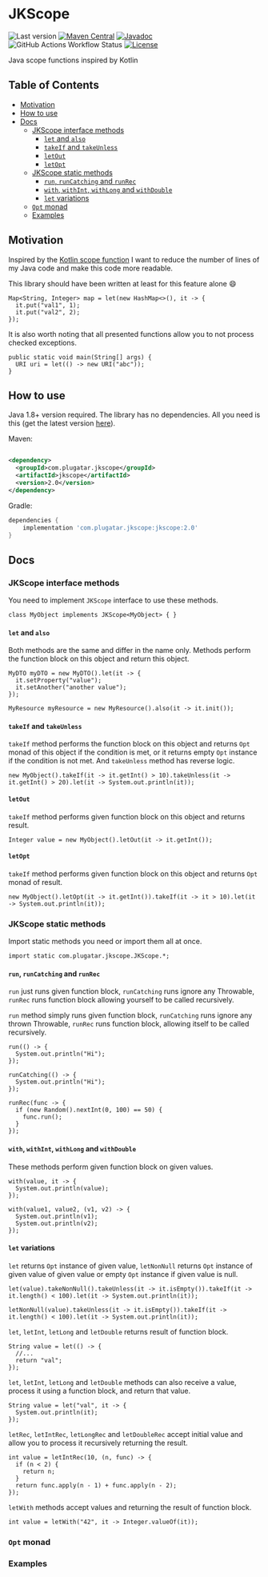 # JKScope

![Last version](https://img.shields.io/badge/last_version-2.0-blue "Last version")
[![Maven Central](https://img.shields.io/maven-central/v/com.plugatar.jkscope/jkscope)](https://central.sonatype.com/artifact/com.plugatar.jkscope/jkscope)
[![Javadoc](https://javadoc.io/badge2/com.plugatar.jkscope/jkscope/javadoc.svg)](https://javadoc.io/doc/com.plugatar.jkscope/jkscope)
![GitHub Actions Workflow Status](https://img.shields.io/github/actions/workflow/status/evpl/jkscope/tests.yml?branch=main)
[![License](https://img.shields.io/badge/License-Apache%202.0-blue.svg)](https://opensource.org/licenses/Apache-2.0)

Java scope functions inspired by Kotlin

## Table of Contents

* [Motivation](#motivation)
* [How to use](#how-to-use)
* [Docs](#docs)
  * [JKScope interface methods](#jkscope-interface-methods)
    * [`let` and `also`](#let-and-also)
    * [`takeIf` and `takeUnless`](#takeif-and-takeunless)
    * [`letOut`](#letout)
    * [`letOpt`](#letopt)
  * [JKScope static methods](#jkscope-static-methods)
    * [`run`, `runCatching` and `runRec`](#run-runcatching-and-runrec)
    * [`with`, `withInt`, `withLong` and `withDouble`](#with-withint-withlong-and-withdouble)
    * [`let` variations](#let-variations)
  * [`Opt` monad](#opt-monad)
  * [Examples](#examples)

## Motivation

Inspired by the [Kotlin scope function](https://kotlinlang.org/docs/scope-functions.html) I want to reduce the number of
lines of my Java code and make this code more readable.

This library should have been written at least for this feature alone 😄

```
Map<String, Integer> map = let(new HashMap<>(), it -> {
  it.put("val1", 1);
  it.put("val2", 2);
});
```

It is also worth noting that all presented functions allow you to not process checked exceptions.

```
public static void main(String[] args) {
  URI uri = let(() -> new URI("abc"));
}
```

## How to use

Java 1.8+ version required. The library has no dependencies. All you need is this (get the latest
version [here](https://github.com/evpl/jkscope/releases)).

Maven:

```xml

<dependency>
  <groupId>com.plugatar.jkscope</groupId>
  <artifactId>jkscope</artifactId>
  <version>2.0</version>
</dependency>
```

Gradle:

```groovy
dependencies {
    implementation 'com.plugatar.jkscope:jkscope:2.0'
}
```

## Docs

### JKScope interface methods

You need to implement `JKScope` interface to use these methods.

```
class MyObject implements JKScope<MyObject> { }
```

#### `let` and `also`

Both methods are the same and differ in the name only. Methods perform the function block on this object and return this
object.

```
MyDTO myDTO = new MyDTO().let(it -> {
  it.setProperty("value");
  it.setAnother("another value");
});

MyResource myResource = new MyResource().also(it -> it.init());
```

#### `takeIf` and `takeUnless`

`takeIf` method performs the function block on this object and returns `Opt` monad of this object if the condition is
met, or it returns empty `Opt` instance if the condition is not met. And `takeUnless` method has reverse logic.

```
new MyObject().takeIf(it -> it.getInt() > 10).takeUnless(it -> it.getInt() > 20).let(it -> System.out.println(it));
```

#### `letOut`

`takeIf` method performs given function block on this object and returns result.

```
Integer value = new MyObject().letOut(it -> it.getInt());
```

#### `letOpt`

`takeIf` method performs given function block on this object and returns `Opt` monad of result.

```
new MyObject().letOpt(it -> it.getInt()).takeIf(it -> it > 10).let(it -> System.out.println(it));
```

### JKScope static methods

Import static methods you need or import them all at once.

```
import static com.plugatar.jkscope.JKScope.*;
```

#### `run`, `runCatching` and `runRec`

`run` just runs given function block, `runCatching` runs ignore any Throwable, `runRec` runs function block allowing
yourself to be called recursively.

`run` method simply runs given function block, `runCatching` runs ignore any thrown Throwable, `runRec` runs function
block, allowing itself to be called recursively.

```
run(() -> {
  System.out.println("Hi");
});

runCatching(() -> {
  System.out.println("Hi");
});

runRec(func -> {
  if (new Random().nextInt(0, 100) == 50) {
    func.run();
  }
});
```

#### `with`, `withInt`, `withLong` and `withDouble`

These methods perform given function block on given values.

```
with(value, it -> {
  System.out.println(value);
});

with(value1, value2, (v1, v2) -> {
  System.out.println(v1);
  System.out.println(v2);
});
```

#### `let` variations

`let` returns `Opt` instance of given value, `letNonNull` returns `Opt` instance of given value of given value or
empty `Opt` instance if given value is null.

```
let(value).takeNonNull().takeUnless(it -> it.isEmpty()).takeIf(it -> it.length() < 100).let(it -> System.out.println(it));

letNonNull(value).takeUnless(it -> it.isEmpty()).takeIf(it -> it.length() < 100).let(it -> System.out.println(it));
```

`let`, `letInt`, `letLong` and `letDouble` returns result of function block.

```
String value = let(() -> {
  //...
  return "val";
});
```

`let`, `letInt`, `letLong` and `letDouble` methods can also receive a value, process it using a function block, and
return that value.

```
String value = let("val", it -> {
  System.out.println(it);
});
```

`letRec`, `letIntRec`, `letLongRec` and `letDoubleRec` accept initial value and allow you to process it recursively
returning the result.

```
int value = letIntRec(10, (n, func) -> {
  if (n < 2) {
    return n;
  }
  return func.apply(n - 1) + func.apply(n - 2);
});
```

`letWith` methods accept values and returning the result of function block.

```
int value = letWith("42", it -> Integer.valueOf(it));
```

### `Opt` monad

### Examples
